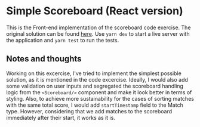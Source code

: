 # Simple Scoreboard (React version)
This is the Front-end implementation of the scoreboard code exercise. The original solution can be found [here](https://github.com/Enerveen/simple-scoreboard).
Use `yarn dev` to start a live server with the application and `yarn test` to run the tests.

## Notes and thoughts
Working on this excercise, I've tried to implement the simplest possible solution, as it is mentioned in the code excercise. Ideally, I would also add some validation on user inputs and segregated the scoreboard handling logic from the `<Scoreboard/>` component and make it look better in terms of styling. Also, to achieve more sustainability for the cases of sorting matches with the same total score, I would add `startTimestamp` field to the Match type. However, considering that we add matches to the scoreboard immediately after their start, it works as it is.

